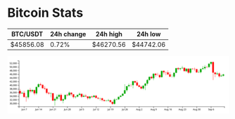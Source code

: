 # Bitcoin Stats

BTC/USDT|24h change|24h high|24h low|
|---|---|---|---|
|$45856.08|0.72%|$46270.56|$44742.06|

<img src="./chart.svg">
